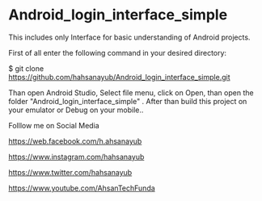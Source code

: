 # Android_login_interface_simple
This includes only Interface for basic understanding of Android projects.


First of all enter the following command in your desired directory:

$ git clone https://github.com/hahsanayub/Android_login_interface_simple.git


Than open Android Studio, Select file menu, click on Open, than open the folder "Android_login_interface_simple" .
After than build this project on your emulator or Debug on your mobile..


Folllow me on Social Media

https://web.facebook.com/h.ahsanayub

https://www.instagram.com/hahsanayub

https://www.twitter.com/hahsanayub

https://www.youtube.com/AhsanTechFunda
